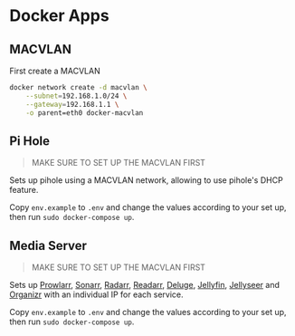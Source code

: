 # Docker Apps

## MACVLAN

First create a MACVLAN

```sh
docker network create -d macvlan \
    --subnet=192.168.1.0/24 \
    --gateway=192.168.1.1 \
    -o parent=eth0 docker-macvlan
```

## Pi Hole

> MAKE SURE TO SET UP THE MACVLAN FIRST

Sets up pihole using a MACVLAN network, allowing to use pihole's DHCP feature.

Copy `env.example` to `.env` and change the values according to your set up, then run `sudo docker-compose up`.

## Media Server

> MAKE SURE TO SET UP THE MACVLAN FIRST

Sets up [Prowlarr](https://prowlarr.com/), [Sonarr](https://sonarr.tv/), [Radarr](https://radarr.video/), [Readarr](https://readarr.com/), [Deluge](https://www.deluge-torrent.org/), [Jellyfin](https://jellyfin.org/), [Jellyseer](https://github.com/Fallenbagel/jellyseerr) and [Organizr](https://github.com/causefx/Organizr) with an individual IP for each service.

Copy `env.example` to `.env` and change the values according to your set up, then run `sudo docker-compose up`.
